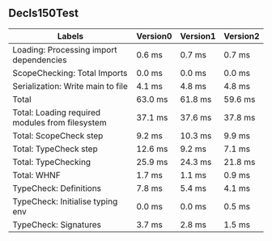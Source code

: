 
## Decls150Test

Labels|Version0|Version1|Version2
---|---|---|---
Loading: Processing import dependencies|0.6 ms|0.7 ms|0.7 ms
ScopeChecking: Total Imports|0.0 ms|0.0 ms|0.0 ms
Serialization: Write main to file|4.1 ms|4.8 ms|4.8 ms
Total|63.0 ms|61.8 ms|59.6 ms
Total: Loading required modules from filesystem|37.1 ms|37.6 ms|37.8 ms
Total: ScopeCheck step|9.2 ms|10.3 ms|9.9 ms
Total: TypeCheck step|12.6 ms|9.2 ms|7.1 ms
Total: TypeChecking|25.9 ms|24.3 ms|21.8 ms
Total: WHNF|1.7 ms|1.1 ms|0.9 ms
TypeCheck: Definitions|7.8 ms|5.4 ms|4.1 ms
TypeCheck: Initialise typing env|0.0 ms|0.0 ms|0.5 ms
TypeCheck: Signatures|3.7 ms|2.8 ms|1.5 ms

